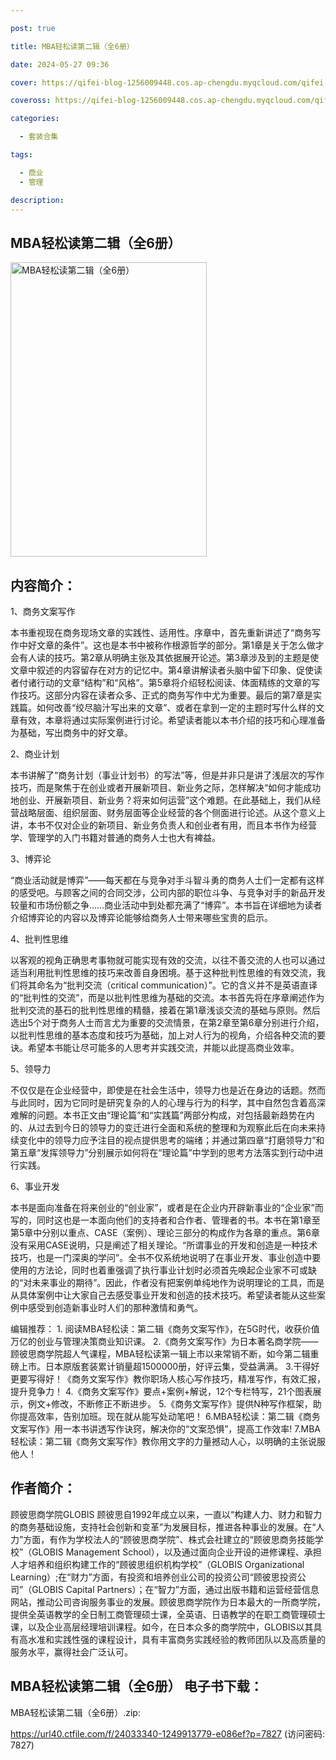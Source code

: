 ```yaml
---

post: true

title: MBA轻松读第二辑（全6册）

date: 2024-05-27 09:36

cover: https://qifei-blog-1256009448.cos.ap-chengdu.myqcloud.com/qifei-blog/663742df0ea9cb1403c0a0a3.jpg

coveross: https://qifei-blog-1256009448.cos.ap-chengdu.myqcloud.com/qifei-blog/663742df0ea9cb1403c0a0a3.jpg

categories:

  - 套装合集

tags:

  - 商业
  - 管理

description:
---
```


## MBA轻松读第二辑（全6册）
<img alt="MBA轻松读第二辑（全6册） " class="aligncenter loading" data-was-processed="true" decoding="async" fetchpriority="high" height="471" src="https://qifei-blog-1256009448.cos.ap-chengdu.myqcloud.com/qifei-blog/663742df0ea9cb1403c0a0a3.jpg " style="cursor: zoom-in;" width="314"/>

## 内容简介：

1、商务文案写作<br/>

本书重视现在商务现场文章的实践性、适用性。序章中，首先重新讲述了“商务写作中好文章的条件”。这也是本书中被称作根源哲学的部分。第1章是关于怎么做才会有人读的技巧。第2章从明确主张及其依据展开论述。第3章涉及到的主题是使文章中叙述的内容留存在对方的记忆中。第4章讲解读者头脑中留下印象、促使读者付诸行动的文章“结构”和“风格”。第5章将介绍轻松阅读、体面精练的文章的写作技巧。这部分内容在读者众多、正式的商务写作中尤为重要。最后的第7章是实践篇。如何改善“绞尽脑汁写出来的文章”、或者在拿到一定的主题时写什么样的文章有效，本章将通过实际案例进行讨论。希望读者能以本书介绍的技巧和心理准备为基础，写出商务中的好文章。<br/>

2、商业计划<br/>

本书讲解了“商务计划（事业计划书）的写法”等，但是并非只是讲了浅层次的写作技巧，而是聚焦于在创业或者开展新项目、新业务之际，怎样解决“如何才能成功地创业、开展新项目、新业务？将来如何运营”这个难题。在此基础上，我们从经营战略层面、组织层面、财务层面等企业经营的各个侧面进行论述。从这个意义上讲，本书不仅对企业的新项目、新业务负责人和创业者有用，而且本书作为经营学、管理学的入门书籍对普通的商务人士也大有裨益。<br/>

3、博弈论<br/>

“商业活动就是博弈”——每天都在与竞争对手斗智斗勇的商务人士们一定都有这样的感受吧。与顾客之间的合同交涉，公司内部的职位斗争、与竞争对手的新品开发较量和市场份额之争……商业活动中到处都充满了“博弈”。本书旨在详细地为读者介绍博弈论的内容以及博弈论能够给商务人士带来哪些宝贵的启示。<br/>

4、批判性思维<br/>

以客观的视角正确思考事物就可能实现有效的交流，以往不善交流的人也可以通过适当利用批判性思维的技巧来改善自身困境。基于这种批判性思维的有效交流，我们将其命名为“批判交流（critical communication）”。它的含义并不是英语直译的“批判性的交流”，而是以批判性思维为基础的交流。本书首先将在序章阐述作为批判交流的基石的批判性思维的精髓，接着在第1章浅谈交流的基础与原则。然后选出5个对于商务人士而言尤为重要的交流情景，在第2章至第6章分别进行介绍，以批判性思维的基本态度和技巧为基础，加上对人行为的视角，介绍各种交流的要诀。希望本书能让尽可能多的人思考并实践交流，并能以此提高商业效率。<br/>

5、领导力<br/>

不仅仅是在企业经营中，即使是在社会生活中，领导力也是近在身边的话题。然而与此同时，因为它同时是研究复杂的人的心理与行为的科学，其中自然包含着高深难解的问题。本书正文由“理论篇”和“实践篇”两部分构成，对包括最新趋势在内的、从过去到今日的领导力的变迁进行全面和系统的整理和为观察此后在向未来持续变化中的领导力应予注目的视点提供思考的端绪；并通过第四章“打磨领导力”和第五章“发挥领导力”分别展示如何将在“理论篇”中学到的思考方法落实到行动中进行实践。<br/>

6、事业开发<br/>

本书是面向准备在将来创业的“创业家”，或者是在企业内开辟新事业的“企业家”而写的，同时这也是一本面向他们的支持者和合作者、管理者的书。本书在第1章至第5章中分别以重点、CASE（案例）、理论三部分的构成作为各章的重点。第6章没有采用CASE说明，只是阐述了相关理论。“所谓事业的开发和创造是一种技术技巧，也是一门深奥的学问”。全书不仅系统地说明了在事业开发、事业创造中要使用的方法论，同时也着重强调了执行事业计划时必须首先唤起企业家不可或缺的“对未来事业的期待”。因此，作者没有把案例单纯地作为说明理论的工具，而是从具体案例中让大家自己去感受事业开发和创造的技术技巧。希望读者能从这些案例中感受到创造新事业时人们的那种激情和勇气。<br/>

编辑推荐： 1. 阅读MBA轻松读：第二辑《商务文案写作》，在5G时代，收获价值万亿的创业与管理决策商业知识课。 2.《商务文案写作》为日本著名商学院——顾彼思商学院超人气课程，MBA轻松读第一辑上市以来常销不断，如今第二辑重磅上市。日本原版套装累计销量超1500000册，好评云集，受益满满。 3.干得好更要写得好！《商务文案写作》教你职场人核心写作技巧，精准写作，有效汇报，提升竞争力！ 4.《商务文案写作》要点+案例+解说，12个专栏特写，21个图表展示，例文+修改，不断修正不断进步。 5.《商务文案写作》提供N种写作框架，助你提高效率，告别加班。现在就从能写处动笔吧！ 6.MBA轻松读：第二辑《商务文案写作》用一本书讲透写作诀窍，解决你的“文案恐惧”，提高工作效率! 7.MBA轻松读：第二辑《商务文案写作》教你用文字的力量撼动人心，以明确的主张说服他人！

## 作者简介：

顾彼思商学院GLOBIS 顾彼思自1992年成立以来，一直以“构建人力、财力和智力的商务基础设施，支持社会创新和变革”为发展目标，推进各种事业的发展。在“人力”方面，有作为学校法人的“顾彼思商学院”、株式会社建立的“顾彼思商务技能学校”（GLOBIS Management School），以及通过面向企业开设的进修课程、承担人才培养和组织构建工作的“顾彼思组织机构学校”（GLOBIS Organizational Learning）;在“财力”方面，有投资和培养创业公司的投资公司“顾彼思投资公司”（GLOBIS Capital Partners）；在“智力”方面，通过出版书籍和运营经营信息网站，推动公司咨询服务事业的发展。顾彼思商学院作为日本最大的一所商学院，提供全英语教学的全日制工商管理硕士课，全英语、日语教学的在职工商管理硕士课，以及企业高层经理培训课程。如今，在日本众多的商学院中，GLOBIS以其具有高水准和实践性强的课程设计，具有丰富商务实践经验的教师团队以及高质量的服务水平，赢得社会广泛认可。

## MBA轻松读第二辑（全6册） 电子书下载：
MBA轻松读第二辑（全6册）.zip: 

https://url40.ctfile.com/f/24033340-1249913779-e086ef?p=7827 (访问密码: 7827)
